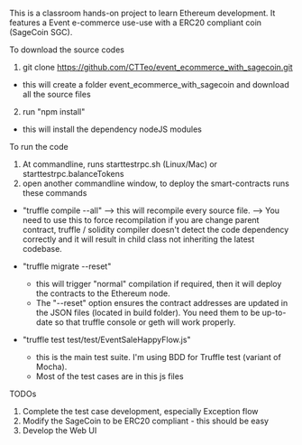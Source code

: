 This is a classroom hands-on project to learn Ethereum development. It features a Event e-commerce use-use with a ERC20 compliant coin (SageCoin SGC).

To download the source codes
1. git clone https://github.com/CTTeo/event_ecommerce_with_sagecoin.git
  - this will create a folder event_ecommerce_with_sagecoin and download all the source files
2. run "npm install"
  - this will install the dependency nodeJS modules

To run the code
1. At commandline, runs starttestrpc.sh (Linux/Mac) or starttestrpc.balanceTokens
2. open another commandline window, to deploy the smart-contracts runs these commands
  - "truffle compile --all"
    --> this will recompile every source file.
    --> You need to use this to force recompilation if you are change parent contract, truffle / solidity compiler doesn't detect the code dependency correctly and it will result in child class not inheriting the latest codebase.

  - "truffle migrate --reset"
    - this will trigger "normal" compilation if required, then it will deploy the contracts to the Ethereum node.
    - The "--reset" option ensures the contract addresses are updated in the JSON files (located in build folder). You need them to be up-to-date so that truffle console or geth will work properly.

  - "truffle test test/test/EventSaleHappyFlow.js"
    - this is the main test suite. I'm using BDD for Truffle test (variant of Mocha).
    - Most of the test cases are in this js files


TODOs
1. Complete the test case development, especially Exception flow
2. Modify the SageCoin to be ERC20 compliant - this should be easy
3. Develop the Web UI
